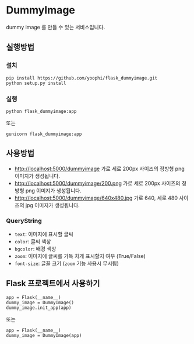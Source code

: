 # DummyImage

dummy image 를 만들 수 있는 서비스입니다.

## 실행방법

### 설치

    pip install https://github.com/yoophi/flask_dummyimage.git
    python setup.py install 

### 실행 

    python flask_dummyimage:app    
    
또는 

    gunicorn flask_dummyimage:app 


## 사용방법 

- <http://localhost:5000/dummyimage> 가로 세로 200px 사이즈의 정방형 png 이미지가 생성됩니다. 
- <http://localhost:5000/dummyimage/200.png> 가로 세로 200px 사이즈의 정방형 png 이미지가 생성됩니다. 
- <http://localhost:5000/dummyimage/640x480.jpg> 가로 640, 세로 480 사이즈의 jpg 이미지가 생성됩니다.

### QueryString

- `text`: 이미지에 표시할 글씨 
- `color`: 글씨 색상
- `bgcolor`: 배경 색상
- `zoom`: 이미지에 글씨를 가득 차게 표시할지 여부 (True/False)
- `font-size`: 글꼴 크기 (`zoom` 기능 사용시 무시됨)

## Flask 프로젝트에서 사용하기

```
app = Flask(__name__)
dummy_image = DummyImage()
dummy_image.init_app(app)
```

또는 

```
app = Flask(__name__)
dummy_image = DummyImage(app)
```